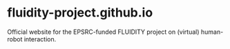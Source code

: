 # fluidity-project.github.io
Official website for the EPSRC-funded FLUIDITY project on (virtual) human-robot interaction.
